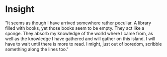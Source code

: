 # Insight

"It seems as though I have arrived somewhere rather peculiar. A library filled with books, yet those books seem to be empty. They act like a sponge. They absorb my knowledge of the world where I came from, as well as the knowledge I have gathered and will gather on this island. I will have to wait until there is more to read. I might, just out of boredom, scribble something along the lines too."





